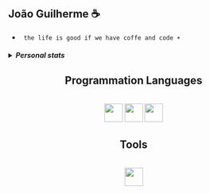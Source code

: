 ## João Guilherme ☕
- ` the life is good if we have coffe and code ☀`
<div align="center">
  
<h5>
  <details>
    <summary align="left">Personal stats</summary>
    <br>
    <div align="center" align-items="center"> 
      <img width="500px" src="https://github-readme-stats.vercel.app/api/wakatime/?username=SunnYu&layout=compact&theme=dracula&bg_color=000000&border_color=00000000&text_color=ffffff&hide_progress=true&border_radius=0" alt="langs">
    </div>
  </details>
</h5>

  
## Programmation Languages

<div style="display: inline_block"><br>
<img src="https://imgur.com/CZ3pw4E.png" width="37" height="37" >
<img src="https://llvm.org/img/DragonFull.png" width="37" height="37" >
<img src="https://skillicons.dev/icons?i=c,perl,rust,zig,java,kotlin,dart" height="37" >
</div>

## Tools

<div style="display: inline_block"><br>
<img src="https://skillicons.dev/icons?i=git,linux,postgres,redis,docker,spring,ktor,flutter" height="37" >
</div>



##
</div>
